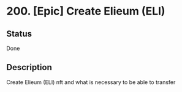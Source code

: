 # 200. [Epic] Create Elieum (ELI)

## Status

Done

## Description

Create Elieum (ELI) nft and what is necessary to be able to transfer